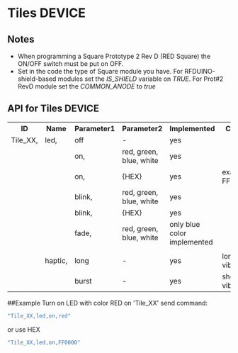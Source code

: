 # Tiles DEVICE

## Notes
- When programming a Square Prototype 2 Rev D (RED Square) the ON/OFF switch must be put on OFF.
- Set in the code the type of Square module you have. For RFDUINO-shield-based modules set the *IS_SHIELD* variable on *TRUE*. For Prot#2 RevD module set the *COMMON_ANODE* to *true*

## API for Tiles DEVICE
<table>
    <tr>
        <th>ID</th>
        <th>Name</th>
        <th>Parameter1</th>
        <th>Parameter2</th>
        <th>Implemented</th>
        <th>Comments</th>
    </tr><tr>
        <td>Tile_XX,</td>
        <td>led,</td>
        <td>off</td>
        <td>-</td>
        <td>yes</td>
        <td></td>
    </tr><tr>
        <td></td>
        <td></td>
        <td>on,</td>
        <td>red, green, blue, white</td>
        <td>yes</td>
        <td></td>
    </tr><tr>
        <td></td>
        <td></td>
        <td>on,</td>
        <td>{HEX}</td>
        <td>yes</td>
        <td>example: FF00FF=pink</td>
    </tr><tr>
        <td></td>
        <td></td>
        <td>blink,</td>
        <td>red, green, blue, white</td>
        <td>yes</td>
        <td></td>
    </tr><tr>
        <td></td>
        <td></td>
        <td>blink,</td>
        <td>{HEX}</td>
        <td>yes</td>
        <td></td>
    </tr><tr>
        <td></td>
        <td></td>
        <td>fade,</td>
        <td>red, green, blue, white</td>
        <td>only blue color implemented</td>
        <td></td>
    </tr><tr>
    <td></td><td></td><td></td><td></td><td></td><td></td>
    </tr><tr>
         <td></td>
         <td>haptic,</td>
         <td>long</td>
         <td>-</td>
         <td>yes</td>
         <td>long vibration</td>
     </tr><tr>
         <td></td>
         <td></td>
         <td>burst</td>
         <td>-</td>
         <td>yes</td>
         <td>short vibration</td>
     </tr>
</table>

##Example
Turn on LED with color RED on 'Tile_XX' send command:
```javascript
"Tile_XX,led,on,red"
```
or use HEX
```javascript
"Tile_XX,led,on,FF0000"
```
